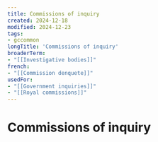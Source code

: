 ```yaml
---
title: Commissions of inquiry
created: 2024-12-18
modified: 2024-12-23
tags:
- gccommon
longTitle: 'Commissions of inquiry'
broaderTerm:
- "[[Investigative bodies]]"
french:
- "[[Commission denquete]]"
usedFor:
- "[[Government inquiries]]"
- "[[Royal commissions]]"
---
```

# Commissions of inquiry
